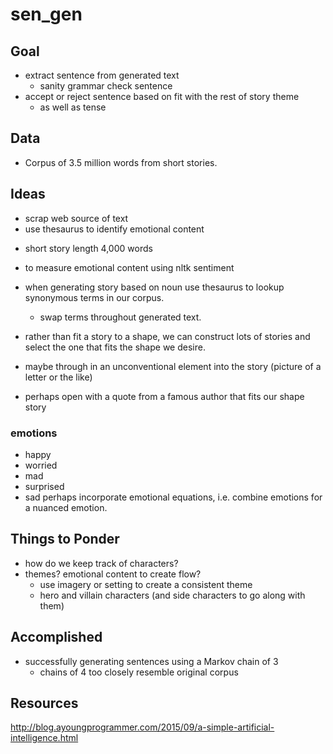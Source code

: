 # sen_gen
## Goal 
* extract sentence from generated text
    * sanity grammar check sentence
* accept or reject sentence based on fit with the rest of story theme
    * as well as tense

## Data
* Corpus of 3.5 million words from short stories.

## Ideas
- scrap web source of text
- use thesaurus to identify emotional content

* short story length 4,000 words 
* to measure emotional content using nltk sentiment

* when generating story based on noun use thesaurus to lookup synonymous terms in our corpus.
    * swap terms throughout generated text.

* rather than fit a story to a shape, we can construct lots of stories and select 
the one that fits the shape we desire.

* maybe through in an unconventional element into the story (picture of a letter or the like)

* perhaps open with a quote from a famous author that fits our shape story

### emotions
- happy
- worried
- mad
- surprised
- sad
perhaps incorporate emotional equations, i.e. combine emotions for a nuanced emotion. 

## Things to Ponder
* how do we keep track of characters?
* themes? emotional content to create flow?
    * use imagery or setting to create a consistent theme
    * hero and villain characters (and side characters to go along with them)

## Accomplished
* successfully generating sentences using a Markov chain of 3
    * chains of 4 too closely resemble original corpus

## Resources
http://blog.ayoungprogrammer.com/2015/09/a-simple-artificial-intelligence.html


